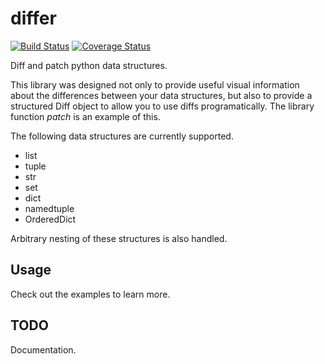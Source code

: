 # differ

[![Build Status](https://travis-ci.org/grahamegee/differ.svg?branch=master)](
https://travis-ci.org/grahamegee/differ)
[![Coverage Status](https://coveralls.io/repos/github/grahamegee/differ/badge.svg?branch=master)](https://coveralls.io/github/grahamegee/differ?branch=master)

Diff and patch python data structures.

This library was designed not only to provide useful visual information about the differences between your data structures, but also to provide a structured Diff object to allow you to use diffs programatically. The library function *patch* is an example of this.

The following data structures are currently supported.
* list
* tuple
* str
* set 
* dict
* namedtuple
* OrderedDict

Arbitrary nesting of these structures is also handled.

## Usage

Check out the examples to learn more.

## TODO

Documentation.
